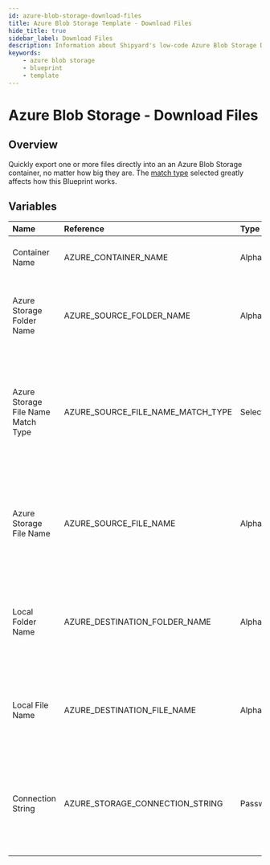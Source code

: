 ```yaml
---
id: azure-blob-storage-download-files
title: Azure Blob Storage Template - Download Files
hide_title: true
sidebar_label: Download Files
description: Information about Shipyard's low-code Azure Blob Storage Download Files blueprint. Quickly export one or more files from an Azure Blob Storage container. 
keywords:
    - azure blob storage
    - blueprint
    - template
---
```


# Azure Blob Storage - Download Files

## Overview
Quickly export one or more files directly into an an Azure Blob Storage container, no matter how big they are. The [match type](https://www.shipyardapp.com/docs/reference/blueprint-library/match-type/) selected greatly affects how this Blueprint works.

## Variables

| Name | Reference | Type | Required | Default | Options | Description |
|:-----|:----------|:-----|:---------|:--------|:--------|:------------|
| Container Name | AZURE_CONTAINER_NAME  | Alphanumeric |:white_check_mark: | `-` | - | Name of the target Azure storage container. |
| Azure Storage Folder Name | AZURE_SOURCE_FOLDER_NAME  | Alphanumeric |:heavy_minus_sign: | `-` | - | Name of the folder where the file is stored in the Azure storage container. |
| Azure Storage File Name Match Type | AZURE_SOURCE_FILE_NAME_MATCH_TYPE  | Select |:white_check_mark: | `exact_match` | Exact Match: `exact_match`<br></br><br></br>Regex Match: `regex_match`<br></br><br></br> | Determines if the text in "Azure Storage File Name" will look for one file with exact match, or multiple files using regex. |
| Azure Storage File Name | AZURE_SOURCE_FILE_NAME  | Alphanumeric |:white_check_mark: | `-` | - | Name of the target file(s) in the Azure storage storage container. Can be regex if "Match Type" is set accordingly. |
| Local Folder Name | AZURE_DESTINATION_FOLDER_NAME  | Alphanumeric |:heavy_minus_sign: | `-` | - | Folder where the file(s) should be downloaded. Leaving blank will place the file in the home directory. |
| Local File Name | AZURE_DESTINATION_FILE_NAME  | Alphanumeric |:heavy_minus_sign: | `-` | - | What to name the file(s) being downloaded. If left blank, defaults to the original file name(s). |
| Connection String | AZURE_STORAGE_CONNECTION_STRING  | Password |:white_check_mark: | `-` | - | Connection string for programmatic access to download the file from the specified Azure storage container. |



